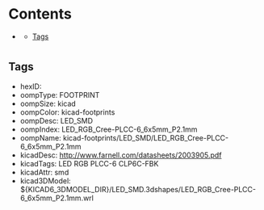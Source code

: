 



Contents
========

* [](#)
	* [Tags](#tags)

# 

## Tags

- hexID: 
- oompType: FOOTPRINT
- oompSize: kicad
- oompColor: kicad-footprints
- oompDesc: LED_SMD
- oompIndex: LED_RGB_Cree-PLCC-6_6x5mm_P2.1mm
- oompName: kicad-footprints/LED_SMD/LED_RGB_Cree-PLCC-6_6x5mm_P2.1mm
- kicadDesc: http://www.farnell.com/datasheets/2003905.pdf
- kicadTags: LED RGB PLCC-6 CLP6C-FBK
- kicadAttr: smd
- kicad3DModel: ${KICAD6_3DMODEL_DIR}/LED_SMD.3dshapes/LED_RGB_Cree-PLCC-6_6x5mm_P2.1mm.wrl
